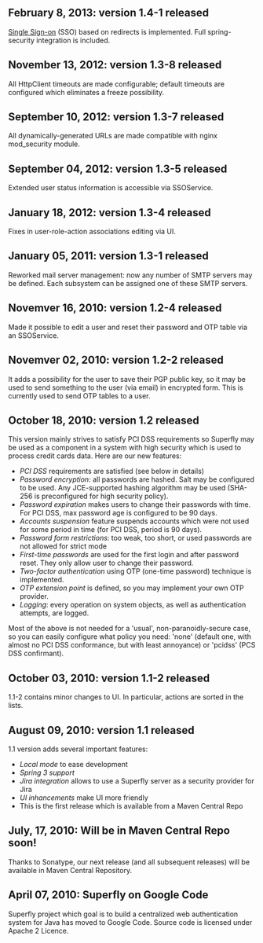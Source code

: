 ## February 8, 2013: version 1.4-1 released ##

[Single Sign-on](SingleSignOn.md) (SSO) based on redirects is implemented. Full spring-security integration is included.

## November 13, 2012: version 1.3-8 released ##

All HttpClient timeouts are made configurable; default timeouts are configured which eliminates a freeze possibility.

## September 10, 2012: version 1.3-7 released ##

All dynamically-generated URLs are made compatible with nginx mod\_security module.

## September 04, 2012: version 1.3-5 released ##

Extended user status information is accessible via SSOService.

## January 18, 2012: version 1.3-4 released ##

Fixes in user-role-action associations editing via UI.

## January 05, 2011: version 1.3-1 released ##

Reworked mail server management: now any number of SMTP servers may be defined. Each subsystem can be assigned one of these SMTP servers.

## Novemver 16, 2010: version 1.2-4 released ##

Made it possible to edit a user and reset their password and OTP table via an SSOService.

## Novemver 02, 2010: version 1.2-2 released ##

It adds a possibility for the user to save their PGP public key, so it may be used to send something to the user (via email) in encrypted form. This is currently used to send OTP tables to a user.

## October 18, 2010: version 1.2 released ##

This version mainly strives to satisfy PCI DSS requirements so Superfly may be used as a component in a system with high security which is used to process credit cards data. Here are our new features:

  * _PCI DSS_ requirements are satisfied (see below in details)
  * _Password encryption_: all passwords are hashed. Salt may be configured to be used. Any JCE-supported hashing algorithm may be used (SHA-256 is preconfigured for high security policy).
  * _Password expiration_ makes users to change their passwords with time. For PCI DSS, max password age is configured to be 90 days.
  * _Accounts suspension_ feature suspends accounts which were not used for some period in time (for PCI DSS, period is 90 days).
  * _Password form restrictions_: too weak, too short, or used passwords are not allowed for strict mode
  * _First-time passwords_ are used for the first login and after password reset. They only allow user to change their password.
  * _Two-factor authentication_ using OTP (one-time password) technique is implemented.
  * _OTP extension point_ is defined, so you may implement your own OTP provider.
  * _Logging_: every operation on system objects, as well as authentication attempts, are logged.

Most of the above is not needed for a 'usual', non-paranoidly-secure case, so you can easily configure what policy you need: 'none' (default one, with almost no PCI DSS conformance, but with least annoyance) or 'pcidss' (PCS DSS confirmant).

## October 03, 2010: version 1.1-2 released ##

1.1-2 contains minor changes to UI. In particular, actions are sorted in the lists.

## August 09, 2010: version 1.1 released ##

1.1 version adds several important features:

  * _Local mode_ to ease development
  * _Spring 3 support_
  * _Jira integration_ allows to use a Superfly server as a security provider for Jira
  * _UI inhancements_ make UI more friendly
  * This is the first release which is available from a Maven Central Repo

## July, 17, 2010: Will be in Maven Central Repo soon! ##

Thanks to Sonatype, our next release (and all subsequent releases) will be available in Maven Central Repository.

## April 07, 2010: Superfly on Google Code ##

Superfly project which goal is to build a centralized web authentication system for Java has moved to Google Code. Source code is licensed under Apache 2 Licence.